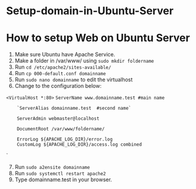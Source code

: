 # Setup-domain-in-Ubuntu-Server

# How to setup Web on Ubuntu Server
1. Make sure Ubuntu have Apache Service.
2. Make a folder in /var/www/ using `sudo mkdir foldername`
3. Run `cd /etc/apache2/sites-available/`
4. Run `cp 000-default.conf domainname` 
5. Run `sudo nano domainname` to edit the virtualhost
6.  Change to the configuration below:

 `<VirtualHost *:80>`
        `ServerName www.domainname.test #main name`
        
        `ServerAlias domainname.test  #second name` 
        
        ServerAdmin webmaster@localhost
        
        DocumentRoot /var/www/foldername/
        
        ErrorLog ${APACHE_LOG_DIR}/error.log
        CustomLog ${APACHE_LOG_DIR}/access.log combined
 </VirtualHost>`
 
7. Run `sudo a2ensite domainname` 
8. Run `sudo systemctl restart apache2`
9. Type domainname.test in your browser.
